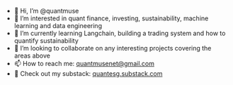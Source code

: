 - 👋 Hi, I’m @quantmuse
- 👀 I’m interested in quant finance, investing, sustainability, machine learning and data engineering
- 🌱 I’m currently learning Langchain, building a trading system and how to quantify sustainability
- 💞️ I’m looking to collaborate on any interesting projects covering the areas above
- 📫 How to reach me: quantmusenet@gmail.com
- 📝 Check out my substack: [quantesg.substack.com](https://quantesg.substack.com)

<!---
quantmuse/quantmuse is a ✨ special ✨ repository because its `README.md` (this file) appears on your GitHub profile.
You can click the Preview link to take a look at your changes.
--->
